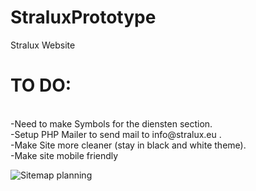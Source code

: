 # StraluxPrototype
Stralux Website 

<h1>TO DO:</h1><br/>
-Need to make Symbols for the diensten section. <br/>
-Setup PHP Mailer to send mail to info@stralux.eu .<br/>
-Make Site more cleaner (stay in black and white theme).<br/>
-Make site mobile friendly<br/>


![Sitemap planning](https://github.com/user-attachments/assets/3326165e-88ab-4693-9245-1d66fe2c7921)
